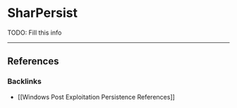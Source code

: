 # SharPersist

TODO: Fill this info

---
## References

### Backlinks

- [[Windows Post Exploitation Persistence References]]